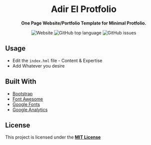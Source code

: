 <div align="center">
<h1>Adir El Protfolio</h1>

<strong>One Page Website/Portfolio Template for Minimal Protfolio.</strong>

<img alt="Website" src="https://img.shields.io/website?style=flat-square&url=https://adirel.github.io">
<img alt="GitHub top language" src="https://img.shields.io/badge/License-MIT-yellow.svg">
<img alt="GitHub issues" src="https://img.shields.io/github/issues/adirel/adirel.github.io">
</div>

## Usage
* Edit the `index.hml` file - Content & Expertise
* Add Whatever you desire

## Built With

* [Bootstrap](https://getbootstrap.com/)
* [Font Awesome](https://fontawesome.com/)
* [Google Fonts](https://fonts.googleapis.com/)
* [Google Analytics](https://analytics.google.com/)

## License

This project is licensed under the [**MIT License**](https://github.com/adirel/adirel.github.io/blob/master/LICENSE) 
